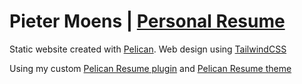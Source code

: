 # Pieter Moens | [Personal Resume](https://resume.pietermoens.be)

Static website created with [Pelican](https://getpelican.com/). Web design using [TailwindCSS](https://tailwindcss.com/)

Using my custom [Pelican Resume plugin](https://github.com/pimoens/pelican-resume-plugin) and [Pelican Resume theme](https://github.com/pimoens/pelican-resume-theme)

